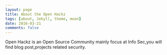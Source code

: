 ```yaml
---
layout: page
title: About the Open Hackz
tags: [about, Jekyll, theme, moon]
date: 2016-03-21
comments: false
---
```

    
Open Hackz is an Open Source Community mainly focus at Info Sec,you will find blog post,projects related security.
